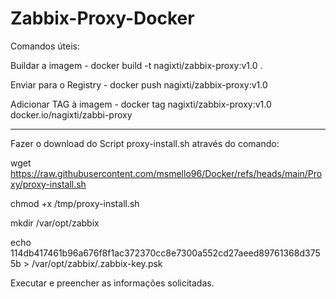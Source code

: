 # Zabbix-Proxy-Docker

Comandos úteis: 

Buildar a imagem - docker build -t nagixti/zabbix-proxy:v1.0 .

Enviar para o Registry - docker push nagixti/zabbix-proxy:v1.0

Adicionar TAG à imagem - docker tag nagixti/zabbix-proxy:v1.0 docker.io/nagixti/zabbi-proxy



-----

Fazer o download do Script proxy-install.sh através do comando: 

wget https://raw.githubusercontent.com/msmello96/Docker/refs/heads/main/Proxy/proxy-install.sh

chmod +x /tmp/proxy-install.sh

mkdir /var/opt/zabbix

echo 114db417461b96a676f8f1ac372370cc8e7300a552cd27aeed89761368d3755b > /var/opt/zabbix/.zabbix-key.psk

Executar e preencher as informações solicitadas.

